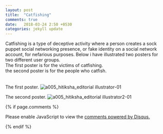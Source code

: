 ```yaml
---
layout: post
title:  "Catfishing"
comments: true
date:   2018-03-24 2:50 +0530
categories: jekyll update
---
```

Catfishing is a type of deceptive activity where a person creates a sock puppet social networking presence, or fake identity on a social network account, for nefarious purposes.
Below i have illustrated two posters for two different user groups.<br/>
The first poster is for the victims of catfishing.<br/>
the second poster is for the people who catfish.<br/>
<br/>
<br/>
The first poster.
![a005_hitiksha_editorial illustrator-01](https://user-images.githubusercontent.com/36836452/37863095-409b1e3c-2f7e-11e8-8012-124f35a317ee.jpg)

The second poster.
![a005_hitiksha_editorial illustrator2-01](https://user-images.githubusercontent.com/36836452/37863103-6cd09a72-2f7e-11e8-9615-65c6eeeb334a.jpg)


{% if page.comments %}

<div id="disqus_thread"></div>
<script>

/**
*  RECOMMENDED CONFIGURATION VARIABLES: EDIT AND UNCOMMENT THE SECTION BELOW TO INSERT DYNAMIC VALUES FROM YOUR PLATFORM OR CMS.
*  LEARN WHY DEFINING THESE VARIABLES IS IMPORTANT: https://disqus.com/admin/universalcode/#configuration-variables*/
/*
var disqus_config = function () {
this.page.url = PAGE_URL;  // Replace PAGE_URL with your page's canonical URL variable
this.page.identifier = PAGE_IDENTIFIER; // Replace PAGE_IDENTIFIER with your page's unique identifier variable
};
*/
(function() { // DON'T EDIT BELOW THIS LINE
var d = document, s = d.createElement('script');
s.src = 'https://hitiksha-github-io.disqus.com/embed.js';
s.setAttribute('data-timestamp', +new Date());
(d.head || d.body).appendChild(s);
})();
</script>
<noscript>Please enable JavaScript to view the <a href="https://disqus.com/?ref_noscript">comments powered by Disqus.</a></noscript>


{% endif %}
